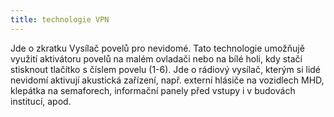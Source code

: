 ```yaml
---
title: technologie VPN
---
```

Jde o zkratku Vysílač povelů pro nevidomé. Tato technologie umožňujě využití aktivátoru povelů na malém ovladači nebo na bílé holi, kdy stačí stisknout tlačítko s číslem povelu (1-6). Jde o rádiový vysílač, kterým si lidé nevidomí aktivují akustická zařízení, např. externí hlásiče na vozidlech MHD, klepátka na semaforech, informační panely před vstupy i v budovách institucí, apod.
